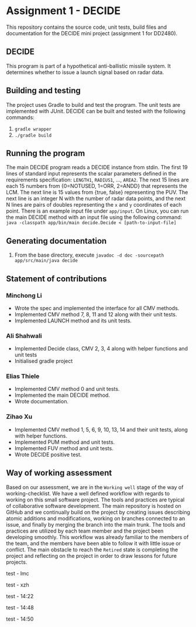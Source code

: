 # Assignment 1 - DECIDE

This repository contains the source code, unit tests, build files and documentation for the DECIDE mini project (assignment 1 for DD2480).

## DECIDE

This program is part of a hypothetical anti-ballistic missile system. It determines whether to issue a launch signal based on radar data.

## Building and testing

The project uses Gradle to build and test the program. The unit tests are implemented with JUnit. DECIDE can be built and tested with the following commands:

1. `gradle wrapper`
2. `./gradle build`

## Running the program

The main DECIDE program reads a DECIDE instance from stdin. The first 19 lines of standard input represents the scalar parameters defined in the requirements specification: `LENGTH1`, `RADIUS1`, ..., `AREA2`. The next 15 lines are each 15 numbers from {0=NOTUSED, 1=ORR, 2=ANDD} that represents the LCM. The next line is 15 values from {true, false} representing the PUV. The next line is an integer N with the number of radar data points, and the next N lines are pairs of doubles representing the `x` and `y` coordinates of each point. There is an example input file under `app/input`. On Linux, you can run the main DECIDE method with an input file using the following command: 
`java -classpath app/bin/main decide.Decide < [path-to-input-file]`

## Generating documentation

1. From the base directory, execute `javadoc -d doc -sourcepath app/src/main/java decide`

## Statement of contributions

### Minchong Li

* Wrote the spec and implemented the interface for all CMV methods.
* Implemented CMV method 7, 8, 11 and 12 along with their unit tests.
* Implemented LAUNCH method and its unit tests.

### Ali Shahwali

* Implemented Decide class, CMV 2, 3, 4 along with helper functions and unit tests
* Initialised gradle project

### Elias Thiele

* Implemented CMV method 0 and unit tests.
* Implemented the main DECIDE method.
* Wrote documentation.

### Zihao Xu

* Implemented CMV method 1, 5, 6, 9, 10, 13, 14 and their unit tests, along with helper functions.
* Implemented PUM method and unit tests.
* Implemented FUV method and unit tests.
* Wrote DECIDE positive test.

## Way of working assessment

Based on our assessment, we are in the `Working well` stage of the way of working-checklist. We have a well defined workflow with regards to working on this small software project. The tools and practices are typical of collaborative software development. The main repository is hosted on GitHub and we continually build on the project by creating issues describing atomic additions and modifications, working on branches connected to an issue, and finally by merging the branch into the main trunk. The tools and practices are utilized by each team member and the project been developing smoothly. This workflow was already familiar to the members of the team, and the members have been able to follow it with little issue or conflict. The main obstacle to reach the `Retired` state is completing the project and reflecting on the project in order to draw lessons for future projects.



test - lmc

test - xzh

test - 14:22

test - 14:48

test - 14:50